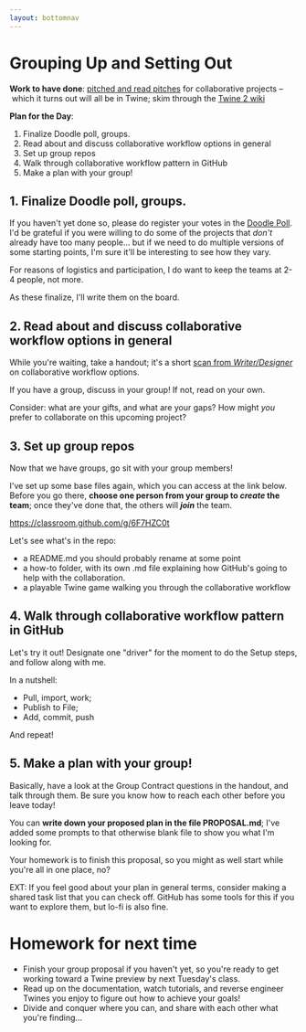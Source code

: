 ```yaml
---
layout: bottomnav
---
```


# Grouping Up and Setting Out

**Work to have done**: [pitched and read pitches](https://github.com/pitt-cdm/miller2019spring/issues/14) for collaborative projects – which it turns out will all be in Twine; skim through the [Twine 2 wiki](http://twinery.org/wiki/twine2:guide)

**Plan for the Day**:

1. Finalize Doodle poll, groups.
2. Read about and discuss collaborative workflow options in general <!-- W/D 114-115 -->
3. Set up group repos <!-- Ben: pre-create group assignment repos for them to join. Include workflow demo (md at least, maybe gif or gifs. Maybe a Twine storyboard as flow chart!) in the repo. -->
4. Walk through collaborative workflow pattern in GitHub <!-- pull, import, work, Publish to File, add, commit, push -->
5. Make a plan with your group! <!-- encourage them to use task list. exchange phone numbers or other best contact info. Write it up as a proposal, i.e. get a head start on the homework! -->


## 1. Finalize Doodle poll, groups.
<!-- What we actually did, and I think it worked fairly well: project the poll, and invite everyone to use that information to talk to each other about what projects to work on. Claim categories up on the whiteboard by writing down the names of group members. Think: trading floor.-->

If you haven't yet done so, please do register your votes in the [Doodle Poll](https://doodle.com/poll/a5cckbssaiyz8p6r). I'd be grateful if you were willing to do some of the projects that *don't* already have too many people... but if we need to do multiple versions of some starting points, I'm sure it'll be interesting to see how they vary.

For reasons of logistics and participation, I do want to keep the teams at 2-4 people, not more.

As these finalize, I'll write them on the board.

## 2. Read about and discuss collaborative workflow options in general
<!-- FOR NEXT TIME: Move this down; first walk through the assignment and the collaboration workflow, including a mention of merge-conflict avoidance strategies. Pass around the handout as part of the PROPOSAL.md assignment. -->
While you're waiting, take a handout; it's a short [scan from _Writer/Designer_](https://pitt.box.com/s/96l347yyrx2e69lkx635bl0jac4beaye) on collaborative workflow options.

If you have a group, discuss in your group! If not, read on your own.

Consider: what are your gifts, and what are your gaps? How might _you_ prefer to collaborate on this upcoming project?


## 3. Set up group repos

<div class="alert alert-white">
Now that we have groups, go sit with your group members!
</div>

I've set up some base files again, which you can access at the link below. Before you go there, **choose one person from your group to _create_ the team**<!-- e.g. the person whose name is listed first on the board -->; once they've done that, the others will **_join_** the team.

<div class="text-center">
<a href="https://classroom.github.com/g/6F7HZC0t">https://classroom.github.com/g/6F7HZC0t</a>
</div>

Let's see what's in the repo:

* a README.md you should probably rename at some point
* a how-to folder, with its own .md file explaining how GitHub's going to help with the collaboration.
* a playable Twine game walking you through the collaborative workflow

## 4. Walk through collaborative workflow pattern in GitHub
<!-- FOR NEXT TIME: Everyone clone. Have the first "driver" create a title page: include the name of the project as a level one header and their own name as a byline. Then publish/add/commit/push and have the next person pull/import and append their own name to the byline. Repeat the last step until everyone's on the title page. Last one in, add one final thing to the title slide: a link to [[start the game]]. -->
Let's try it out! Designate one "driver" for the moment to do the Setup steps, and follow along with me.

In a nutshell:
* Pull, import, work;
* Publish to File;
* Add, commit, push

And repeat!


## 5. Make a plan with your group!
<!-- FOR NEXT TIME: this is where the handout should go. -->
Basically, have a look at the Group Contract questions in the handout, and talk through them. Be sure you know how to reach each other before you leave today!

You can **write down your proposed plan in the file PROPOSAL.md**; I've added some prompts to that otherwise blank file to show you what I'm looking for.

Your homework is to finish this proposal, so you might as well start while you're all in one place, no?

EXT: If you feel good about your plan in general terms, consider making a shared task list that you can check off. GitHub has some tools for this if you want to explore them, but lo-fi is also fine.


# Homework for next time

* Finish your group proposal if you haven't yet, so you're ready to get working toward a Twine preview by next Tuesday's class.
* Read up on the documentation, watch tutorials, and reverse engineer Twines you enjoy to figure out how to achieve your goals!
* Divide and conquer where you can, and share with each other what you're finding...
